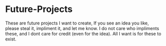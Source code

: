 # Future-Projects
These are future projects I want to create, If you see an idea you like, please steal it, impliment it, and let me know.
I do not care who impliments these, and I dont care for credit (even for the idea).  All I want is for these to exist.
